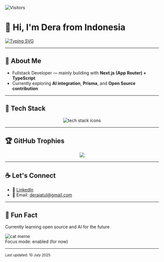 ![Visitors](https://komarev.com/ghpvc/?username=Derajatul&color=DE53BA&style=flat-square)

# 👋 Hi, I'm Dera from Indonesia

[![Typing SVG](https://readme-typing-svg.demolab.com?font=Fira+Code&pause=1000&color=DE53BA&center=true&vCenter=true&width=435&lines=Fullstack+Dev+%7C+TypeScript+%2B+Next.js;Always+learning+something+new...;Open+Source+Explorer+🧭)](https://git.io/typing-svg)

---

## 🧠 About Me

- Fullstack Developer — mainly building with **Next.js (App Router) + TypeScript**
- Currently exploring **AI integration**, **Prisma**, and **Open Source contribution**

---

## 🧰 Tech Stack

<p align="center">
  <img src="https://skillicons.dev/icons?i=nextjs,react,ts,nodejs,express,prisma,postgres,tailwind,figma,vscode,git,vercel" alt="tech stack icons" />
</p>

---

## 🏆 GitHub Trophies

<p align="center">
  <img src="https://github-profile-trophy.vercel.app/?username=Derajatul&theme=tokyonight&no-frame=true&row=1" />
</p>

---

## ☕ Let's Connect

- 💼 [LinkedIn](https://www.linkedin.com/in/moh-tb-derajatul-ula-1aa110235/)
- 📧 Email: derajatul@gmail.com

---

## 📌 Fun Fact

Currently learning open source and AI for the future

![cat meme](https://i.imgur.com/nzc8d61.gif)  
Focus mode: enabled (for now)

---

<sub>Last updated: 10 July 2025</sub>
